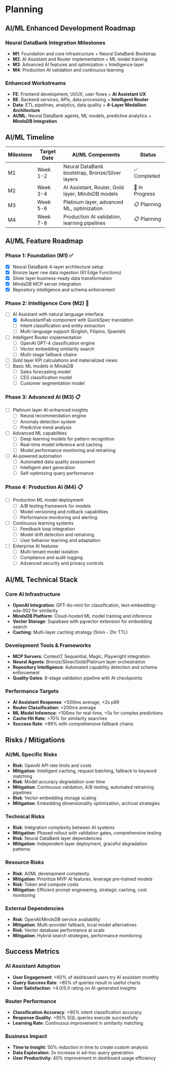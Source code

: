 # Planning

## AI/ML Enhanced Development Roadmap

### Neural DataBank Integration Milestones
- **M1**: Foundation and core infrastructure + Neural DataBank Bootstrap
- **M2**: AI Assistant and Router implementation + ML model training
- **M3**: Advanced AI features and optimization + Intelligence layer
- **M4**: Production AI validation and continuous learning

### Enhanced Workstreams
- **FE**: Frontend development, UI/UX, user flows + **AI Assistant UX**
- **BE**: Backend services, APIs, data processing + **Intelligent Router**
- **Data**: ETL pipelines, analytics, data quality + **4-Layer Medallion Architecture**
- **AI/ML**: Neural DataBank agents, ML models, predictive analytics + **MindsDB Integration**

## AI/ML Timeline
| Milestone | Target Date | AI/ML Components | Status |
|-----------|-------------|------------------|--------|
| M1 | Week 1-2 | Neural DataBank bootstrap, Bronze/Silver layers | ✅ Completed |
| M2 | Week 3-4 | AI Assistant, Router, Gold layer, MindsDB models | 🔄 In Progress |
| M3 | Week 5-6 | Platinum layer, advanced ML, optimization | 📋 Planning |
| M4 | Week 7-8 | Production AI validation, learning pipelines | 📋 Planning |

## AI/ML Feature Roadmap

### Phase 1: Foundation (M1) ✅
- [x] Neural DataBank 4-layer architecture setup
- [x] Bronze layer raw data ingestion (61 Edge Functions)
- [x] Silver layer business-ready data transformation
- [x] MindsDB MCP server integration
- [x] Repository intelligence and schema enforcement

### Phase 2: Intelligence Core (M2) 🔄
- [ ] AI Assistant with natural language interface
  - [x] AiAssistantFab component with QuickSpec translation
  - [ ] Intent classification and entity extraction
  - [ ] Multi-language support (English, Filipino, Spanish)
- [ ] Intelligent Router implementation
  - [ ] OpenAI GPT-4 classification engine
  - [ ] Vector embedding similarity search
  - [ ] Multi-stage fallback chains
- [ ] Gold layer KPI calculations and materialized views
- [ ] Basic ML models in MindsDB
  - [ ] Sales forecasting model
  - [ ] CES classification model
  - [ ] Customer segmentation model

### Phase 3: Advanced AI (M3) 📋
- [ ] Platinum layer AI-enhanced insights
  - [ ] Neural recommendation engine
  - [ ] Anomaly detection system
  - [ ] Predictive trend analysis
- [ ] Advanced ML capabilities
  - [ ] Deep learning models for pattern recognition
  - [ ] Real-time model inference and caching
  - [ ] Model performance monitoring and retraining
- [ ] AI-powered automation
  - [ ] Automated data quality assessment
  - [ ] Intelligent alert generation
  - [ ] Self-optimizing query performance

### Phase 4: Production AI (M4) 📋
- [ ] Production ML model deployment
  - [ ] A/B testing framework for models
  - [ ] Model versioning and rollback capabilities
  - [ ] Performance monitoring and alerting
- [ ] Continuous learning systems
  - [ ] Feedback loop integration
  - [ ] Model drift detection and retraining
  - [ ] User behavior learning and adaptation
- [ ] Enterprise AI features
  - [ ] Multi-tenant model isolation
  - [ ] Compliance and audit logging
  - [ ] Advanced security and privacy controls

## AI/ML Technical Stack

### Core AI Infrastructure
- **OpenAI Integration**: GPT-4o-mini for classification, text-embedding-ada-002 for similarity
- **MindsDB Platform**: Cloud-hosted ML model training and inference
- **Vector Storage**: Supabase with pgvector extension for embedding search
- **Caching**: Multi-layer caching strategy (5min - 2hr TTL)

### Development Tools & Frameworks
- **MCP Servers**: Context7, Sequential, Magic, Playwright integration
- **Neural Agents**: Bronze/Silver/Gold/Platinum layer orchestration
- **Repository Intelligence**: Automated capability detection and schema enforcement
- **Quality Gates**: 8-stage validation pipeline with AI checkpoints

### Performance Targets
- **AI Assistant Response**: <500ms average, <2s p99
- **Router Classification**: <200ms average
- **ML Model Inference**: <100ms for real-time, <5s for complex predictions
- **Cache Hit Rate**: >70% for similarity searches
- **Success Rate**: >99% with comprehensive fallback chains

## Risks / Mitigations

### AI/ML Specific Risks
- **Risk**: OpenAI API rate limits and costs
- **Mitigation**: Intelligent caching, request batching, fallback to keyword matching
- **Risk**: Model accuracy degradation over time
- **Mitigation**: Continuous validation, A/B testing, automated retraining pipelines
- **Risk**: Vector embedding storage scaling
- **Mitigation**: Embedding dimensionality optimization, archival strategies

### Technical Risks
- **Risk**: Integration complexity between AI systems
- **Mitigation**: Phased rollout with validation gates, comprehensive testing
- **Risk**: Neural DataBank layer dependencies
- **Mitigation**: Independent layer deployment, graceful degradation patterns

### Resource Risks  
- **Risk**: AI/ML development complexity
- **Mitigation**: Prioritize MVP AI features, leverage pre-trained models
- **Risk**: Token and compute costs
- **Mitigation**: Efficient prompt engineering, strategic caching, cost monitoring

### External Dependencies
- **Risk**: OpenAI/MindsDB service availability
- **Mitigation**: Multi-provider fallback, local model alternatives
- **Risk**: Vector database performance at scale
- **Mitigation**: Hybrid search strategies, performance monitoring

## Success Metrics

### AI Assistant Adoption
- **User Engagement**: >60% of dashboard users try AI assistant monthly
- **Query Success Rate**: >85% of queries result in useful charts
- **User Satisfaction**: >4.0/5.0 rating on AI-generated insights

### Router Performance
- **Classification Accuracy**: >90% intent classification accuracy
- **Response Quality**: >95% SQL queries execute successfully
- **Learning Rate**: Continuous improvement in similarity matching

### Business Impact
- **Time to Insight**: 50% reduction in time to create custom analysis
- **Data Exploration**: 3x increase in ad-hoc query generation
- **User Productivity**: 40% improvement in dashboard usage efficiency